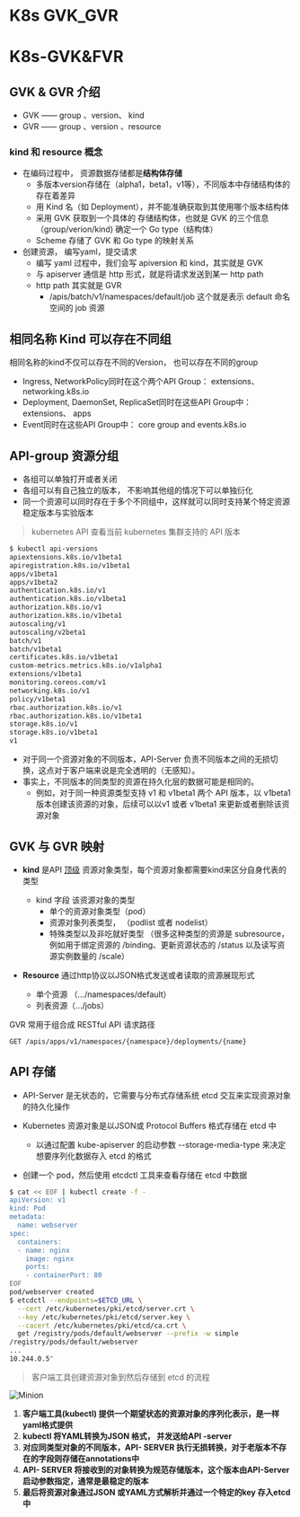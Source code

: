 # K8s GVK_GVR


# K8s-GVK&FVR

## GVK & GVR 介绍
* GVK —— group 、version、 kind
* GVR —— group 、version 、resource

### kind 和 resource 概念

* 在编码过程中， 资源数据存储都是**结构体存储**
    * 多版本version存储在（alpha1，beta1，v1等），不同版本中存储结构体的存在着差异
    * 用 Kind 名（如 Deployment），并不能准确获取到其使用哪个版本结构体
    * 采用 GVK 获取到一个具体的 存储结构体，也就是 GVK 的三个信息（group/verion/kind) 确定一个 Go type（结构体）
    * Scheme 存储了 GVK 和 Go type 的映射关系
* 创建资源， 编写yaml，提交请求
    * 编写 yaml 过程中，我们会写 apiversion 和 kind，其实就是 GVK
    * 与 apiserver 通信是 http 形式，就是将请求发送到某一 http path
    * http path 其实就是 GVR
        * /apis/batch/v1/namespaces/default/job 这个就是表示 default 命名空间的 job 资源 

## 相同名称 Kind 可以存在不同组
相同名称的kind不仅可以存在不同的Version， 也可以存在不同的group
* Ingress, NetworkPolicy同时在这个两个API Group： extensions、 networking.k8s.io
* Deployment, DaemonSet, ReplicaSet同时在这些API Group中：extensions、 apps
* Event同时在这些API Group中： core group and events.k8s.io

## API-group 资源分组
* 各组可以单独打开或者关闭
* 各组可以有自己独立的版本， 不影响其他组的情况下可以单独衍化
* 同一个资源可以同时存在于多个不同组中，这样就可以同时支持某个特定资源稳定版本与实验版本

> kubernetes API 
> 查看当前 kubernetes 集群支持的 API 版本
```bash
$ kubectl api-versions
apiextensions.k8s.io/v1beta1
apiregistration.k8s.io/v1beta1
apps/v1beta1
apps/v1beta2
authentication.k8s.io/v1
authentication.k8s.io/v1beta1
authorization.k8s.io/v1
authorization.k8s.io/v1beta1
autoscaling/v1
autoscaling/v2beta1
batch/v1
batch/v1beta1
certificates.k8s.io/v1beta1
custom-metrics.metrics.k8s.io/v1alpha1
extensions/v1beta1
monitoring.coreos.com/v1
networking.k8s.io/v1
policy/v1beta1
rbac.authorization.k8s.io/v1
rbac.authorization.k8s.io/v1beta1
storage.k8s.io/v1
storage.k8s.io/v1beta1
v1
```

* 对于同一个资源对象的不同版本，API-Server 负责不同版本之间的无损切换，这点对于客户端来说是完全透明的（无感知）。
* 事实上，不同版本的同类型的资源在持久化层的数据可能是相同的。
    * 例如，对于同一种资源类型支持 v1 和 v1beta1 两个 API 版本，以 v1beta1 版本创建该资源的对象，后续可以以v1 或者 v1beta1 来更新或者删除该资源对象
    
## GVK 与 GVR 映射
* **kind** 是API <u>顶级</u> 资源对象类型，每个资源对象都需要kind来区分自身代表的类型
    * kind 字段 该资源对象的类型
        * 单个的资源对象类型（pod）
        * 资源对象列表类型， （podlist 或者 nodelist）
        * 特殊类型以及非吃就好类型 （很多这种类型的资源是 subresource， 例如用于绑定资源的 /binding、更新资源状态的 /status 以及读写资源实例数量的 /scale）

* **Resource**  通过http协议以JSON格式发送或者读取的资源展现形式
    * 单个资源 （.../namespaces/default）
    * 列表资源（.../jobs）

GVR 常用于组合成 RESTful API 请求路径
```bash
GET /apis/apps/v1/namespaces/{namespace}/deployments/{name}
```

## API 存储
*  API-Server 是无状态的，它需要与分布式存储系统 etcd 交互来实现资源对象的持久化操作
*  Kubernetes 资源对象是以JSON或  Protocol Buffers 格式存储在 etcd 中
    *  以通过配置 kube-apiserver 的启动参数 --storage-media-type 来决定想要序列化数据存入 etcd 的格式

* 创建一个 pod，然后使用 etcdctl 工具来查看存储在 etcd 中数据
```bash
$ cat << EOF | kubectl create -f -
apiVersion: v1
kind: Pod
metadata:
  name: webserver
spec:
  containers:
  - name: nginx
    image: nginx
    ports:
    - containerPort: 80
EOF
pod/webserver created
$ etcdctl --endpoints=$ETCD_URL \
  --cert /etc/kubernetes/pki/etcd/server.crt \
  --key /etc/kubernetes/pki/etcd/server.key \
  --cacert /etc/kubernetes/pki/etcd/ca.crt \
  get /registry/pods/default/webserver --prefix -w simple
/registry/pods/default/webserver
...
10.244.0.5"
```

> 客户端工具创建资源对象到然后存储到 etcd 的流程

![Minion](https://img-blog.csdnimg.cn/img_convert/1ebad43cb82706dac0885871582c1a14.png)

1. **客户端工具(kubectl) 提供一个期望状态的资源对象的序列化表示，是一样yaml格式提供**
2. **kubectl 将YAML转换为JSON 格式， 并发送给API -server**
3. **对应同类型对象的不同版本，API- SERVER 执行无损转换，对于老版本不存在的字段则存储在annotations中**
4. **API- SERVER 将接收到的对象转换为规范存储版本，这个版本由API-Server启动参数指定，通常是最稳定的版本**
5. **最后将资源对象通过JSON 或YAML方式解析并通过一个特定的key 存入etcd中** 
